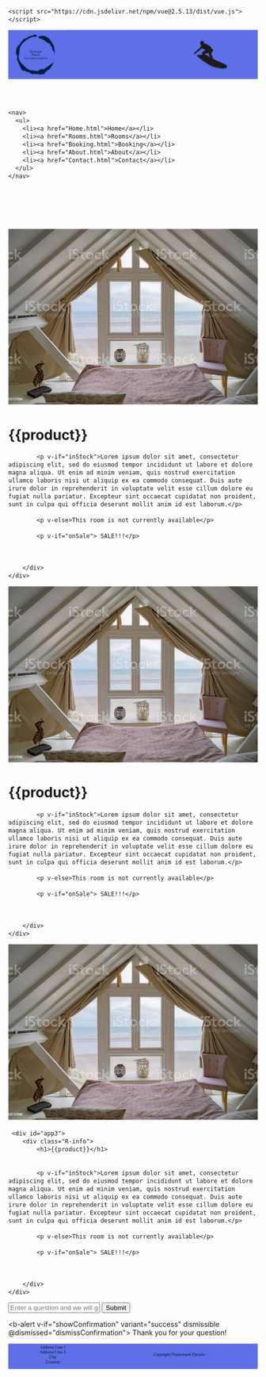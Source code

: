 <!DOCTYPE html>
<html>
<head>
  <link rel="stylesheet" type="text/css" href="style.css">
  <title>Rooms Vue Page</title>
  <script>  




</script>
</head>
<body>

<!-- CDN installation of Vue.js -->
	<script src="https://cdn.jsdelivr.net/npm/vue@2.5.13/dist/vue.js"></script>
<!--The link to the CND can be found here: "https://v2.vuejs.org/v2/guide/installation.html#CDN" -->

  <header>
	   <div class="headerdiv">
			<img src="Header Image.png" alt="Header Image">
		</div>
	</header>
  
<!-- NAVIGATION BAR -->
	<nav>
      <ul>
        <li><a href="Home.html">Home</a></li>
        <li><a href="Rooms.html">Rooms</a></li>
        <li><a href="Booking.html">Booking</a></li>
        <li><a href="About.html">About</a></li>
        <li><a href="Contact.html">Contact</a></li>
      </ul>
    </nav>
  


  
  <br>
  <br>
  <br>
  <br>
  <br>
  
  <!-- CONTAINER CONTAINING TEXT AND IMAGE ROOM 1 -->
  
<div class="Room-container">
  <img src="Room-Image.jpg" alt="Image">
<!-- VUE APP 1 -->
	 <div id="app1">
		<div class="R-info">
			<h1>{{product}}</h1>
		  
		  
			<p v-if="inStock">Lorem ipsum dolor sit amet, consectetur adipiscing elit, sed do eiusmod tempor incididunt ut labore et dolore magna aliqua. Ut enim ad minim veniam, quis nostrud exercitation ullamco laboris nisi ut aliquip ex ea commodo consequat. Duis aute irure dolor in reprehenderit in voluptate velit esse cillum dolore eu fugiat nulla pariatur. Excepteur sint occaecat cupidatat non proident, sunt in culpa qui officia deserunt mollit anim id est laborum.</p>
			
			<p v-else>This room is not currently available</p>
			
			<p v-if="onSale"> SALE!!!</p>

			

		</div>
	</div>
</div>

  <!-- CONTAINER CONTAINING TEXT AND IMAGE ROOM 2 -->

<div class="Room-container">
  <img src="Room-Image.jpg" alt="Image">
<!-- VUE APP 2 -->
	 <div id="app2">
		<div class="R-info">
			<h1>{{product}}</h1>
		  
		  
			<p v-if="inStock">Lorem ipsum dolor sit amet, consectetur adipiscing elit, sed do eiusmod tempor incididunt ut labore et dolore magna aliqua. Ut enim ad minim veniam, quis nostrud exercitation ullamco laboris nisi ut aliquip ex ea commodo consequat. Duis aute irure dolor in reprehenderit in voluptate velit esse cillum dolore eu fugiat nulla pariatur. Excepteur sint occaecat cupidatat non proident, sunt in culpa qui officia deserunt mollit anim id est laborum.</p>
			
			<p v-else>This room is not currently available</p>
			
			<p v-if="onSale"> SALE!!!</p>

			

		</div>
	</div>
</div>

  <!-- CONTAINER CONTAINING TEXT AND IMAGE ROOM 3 -->

<div class="Room-container">
  <img src="Room-Image.jpg" alt="Image">

<!-- VUE APP 3 -->
	 <div id="app3">
		<div class="R-info">
			<h1>{{product}}</h1>
		  
		  
			<p v-if="inStock">Lorem ipsum dolor sit amet, consectetur adipiscing elit, sed do eiusmod tempor incididunt ut labore et dolore magna aliqua. Ut enim ad minim veniam, quis nostrud exercitation ullamco laboris nisi ut aliquip ex ea commodo consequat. Duis aute irure dolor in reprehenderit in voluptate velit esse cillum dolore eu fugiat nulla pariatur. Excepteur sint occaecat cupidatat non proident, sunt in culpa qui officia deserunt mollit anim id est laborum.</p>
			
			<p v-else>This room is not currently available</p>
			
			<p v-if="onSale"> SALE!!!</p>

			

		</div>
	</div>
</div>
	
	
<!-- VUE APP 4 FEEDBACK -->	
<div id="app-4">
  <form @submit.prevent="submitFeedback">
    <input v-model="message" placeholder="Enter a question and we will get back to you" class="feedback-input" />
    <button type="submit">Submit</button>
  </form>

  <b-alert v-if="showConfirmation" variant="success" dismissible @dismissed="dismissConfirmation">
    Thank you for your question!
  </b-alert>
</div>


<script>
<!-- VUE APP 1 -->
var app1 = new Vue({
  el: '#app1',
  data: {
    product: 'Room Option 1', //Room Heading
    inStock: true, //Availability
    onSale: true, //Sale
    
  }
})


<!-- VUE APP 2 -->
var app2 = new Vue({
  el: '#app2',
  data: {
    product: 'Room Option 2',
    inStock: true,
    onSale: false,
    
  }
})

<!-- VUE APP 3 -->
var app3 = new Vue({
  el: '#app3',
  data: {
    product: 'Room Option 3',
    inStock: false,
    onSale: true,
    
  }
})

<!-- VUE APP 4 -->
var app4 = new Vue({
  el: '#app-4',
  data: {
    message: '',
    showConfirmation: false
  },
  methods: {
    submitFeedback: function () {
      // Perform actions with the submitted feedback here
      console.log('Feedback submitted:', this.message);
      
      // Show the confirmation message
      this.showConfirmation = true;
      
      // Clear the input field
      this.message = '';
    },
    dismissConfirmation: function () {
      // Dismiss the confirmation message
      this.showConfirmation = false;
    }
  }
});


 </script>	
	
 
<footer>
  <img src="Footer Image.png" alt="Footer Image">
  </footer>
</body>
</html>
